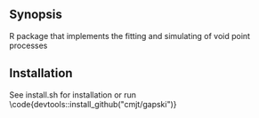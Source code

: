 ## Synopsis

R package that implements the fitting and simulating of void point processes 


## Installation

See install.sh for installation or run \code{devtools::install_github("cmjt/gapski")}